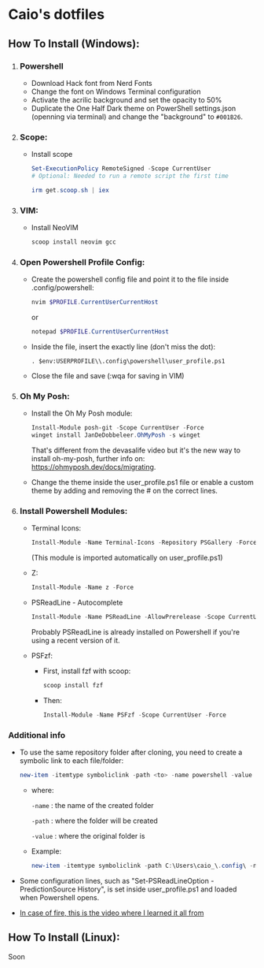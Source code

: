 # Caio's dotfiles

## How To Install (Windows):

1. ### Powershell 

   - Download Hack font from Nerd Fonts
   - Change the font on Windows Terminal configuration
   - Activate the acrilic background and set the opacity to 50%
   - Duplicate the One Half Dark theme on PowerShell settings.json (openning via terminal) and change the "background" to `#001B26`.

1.  ### Scope:

	- Install scope

		```powershell
		Set-ExecutionPolicy RemoteSigned -Scope CurrentUser 
		# Optional: Needed to run a remote script the first time
		
		irm get.scoop.sh | iex
		```

1.  ### VIM:

	- Install NeoVIM

		```powershell
		scoop install neovim gcc
		```

1.  ### Open Powershell Profile Config:

	- Create the powershell config file and point it to the file inside .config/powershell:
 
        ```powershell
        nvim $PROFILE.CurrentUserCurrentHost
        ```
        or 
        ```powershell
        notepad $PROFILE.CurrentUserCurrentHost
        ```

	- Inside the file, insert the exactly line (don't miss the dot):

		```
		. $env:USERPROFILE\\.config\powershell\user_profile.ps1
		```

	- Close the file and save (:wqa for saving in VIM)
  
1. ### Oh My Posh:

	- Install the Oh My Posh module:

		```powershell
		Install-Module posh-git -Scope CurrentUser -Force
		winget install JanDeDobbeleer.OhMyPosh -s winget
		```

		That's different from the devasalife video but it's the new way to install oh-my-posh, further info on: https://ohmyposh.dev/docs/migrating.

	- Change the theme inside the user_profile.ps1 file or enable a custom theme by adding and removing the # on the correct lines.

1. ### Install Powershell Modules:

	- Terminal Icons: 

		```powershell
		Install-Module -Name Terminal-Icons -Repository PSGallery -Force
		```
	  (This module is imported automatically on user_profile.ps1)

	- Z: 

		```powershell
		Install-Module -Name z -Force
		```

	- PSReadLine - Autocomplete

		```powershell
		Install-Module -Name PSReadLine -AllowPrerelease -Scope CurrentUser -Force -SkipPublisherCheck
		```

		Probably PSReadLine is already installed on Powershell if you're using a recent version of it.

   - PSFzf:

	 - First, install fzf with scoop:

		```powershell
		scoop install fzf
		```

	 - Then:
     
		```powershell
		Install-Module -Name PSFzf -Scope CurrentUser -Force
		```

### Additional info

- To use the same repository folder after cloning, you need to create a symbolic link to each file/folder:

	```powershell 
	new-item -itemtype symboliclink -path <to> -name powershell -value <from>
	```

	- where: 

		`-name` : the name of the created folder
		
		`-path` : where the folder will be created
		
		`-value` : where the original folder is

	- Example: 

		```powershell
		new-item -itemtype symboliclink -path C:\Users\caio_\.config\ -name powershell -value   C:\Users\caio_\dotfiles\.config\powershell
		```

- Some configuration lines, such as "Set-PSReadLineOption -PredictionSource History", is set inside user_profile.ps1 and loaded when Powershell opens.

- [In case of fire, this is the video where I learned it all from](https://www.youtube.com/watch?v=5-aK2_WwrmM)


## How To Install (Linux):

Soon
